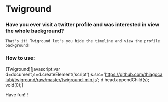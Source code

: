 # Twiground

### Have you ever visit a twitter profile and was interested in view the whole background?
	That's it! Twiground let's you hide the timeline and view the profile background!

### How to use:
(Twiground)[javascript:var d=document,s=d.createElement('script');s.src='https://github.com/thiagocaiubi/twiground/raw/master/twiground-min.js'; d.head.appendChild(s); void(0);]

Have fun!!!
